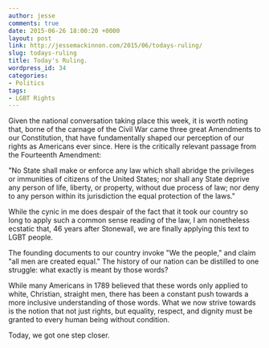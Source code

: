 ```yaml
---
author: jesse
comments: true
date: 2015-06-26 18:00:20 +0000
layout: post
link: http://jessemackinnon.com/2015/06/todays-ruling/
slug: todays-ruling
title: Today's Ruling.
wordpress_id: 34
categories:
- Politics
tags:
- LGBT Rights
---
```


Given the national conversation taking place this week, it is worth noting that, borne of the carnage of the Civil War came three great Amendments to our Constitution, that have fundamentally shaped our perception of our rights as Americans ever since. Here is the critically relevant passage from the Fourteenth Amendment:

"No State shall make or enforce any law which shall abridge the privileges or immunities of citizens of the United States; nor shall any State deprive any person of life, liberty, or property, without due process of law; nor deny to any person within its jurisdiction the equal protection of the laws."




While the cynic in me does despair of the fact that it took our country so long to apply such a common sense reading of the law, I am nonetheless ecstatic that, 46 years after Stonewall, we are finally applying this text to LGBT people.

The founding documents to our country invoke "We the people," and claim "all men are created equal." The history of our nation can be distilled to one struggle: what exactly is meant by those words?

While many Americans in 1789 believed that these words only applied to white, Christian, straight men, there has been a constant push towards a more inclusive understanding of those words. What we now strive towards is the notion that not just rights, but equality, respect, and dignity must be granted to every human being without condition.

Today, we got one step closer.


